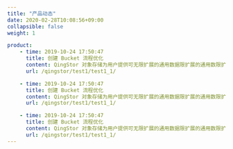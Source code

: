```yaml
---
title: "产品动态"
date: 2020-02-28T10:08:56+09:00
collapsible: false
weight: 1

product:
    - time: 2019-10-24 17:50:47
      title: 创建 Bucket 流程优化
      content: QingStor 对象存储为用户提供可无限扩展的通用数据限扩展的通用数限扩展的通用数限扩展的通用数限扩展的通用数限扩展的通用数限扩展的通用数存储服务。
      url: /qingstor/test1/test1_1/

    - time: 2019-10-24 17:50:47
      title: 创建 Bucket 流程优化
      content: QingStor 对象存储为用户提供可无限扩展的通用数据限扩展的通用数限扩展的通用数限扩展的通用数限扩展的通用数限扩展的通用数限扩展的通用数存储服务。
      url: /qingstor/test1/test1_1/

    - time: 2019-10-24 17:50:47
      title: 创建 Bucket 流程优化
      content: QingStor 对象存储为用户提供可无限扩展的通用数据限扩展的通用数限扩展的通用数限扩展的通用数限扩展的通用数限扩展的通用数限扩展的通用数存储服务。
      url: /qingstor/test1/test1_1/
---
```


<!-- 设置上述参数可生成产品动态页  -->